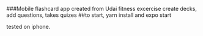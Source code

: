 ###Mobile flashcard app created from Udai fitness excercise
create decks, add questions, takes quizes
##to start, yarn install and expo start

tested on iphone.